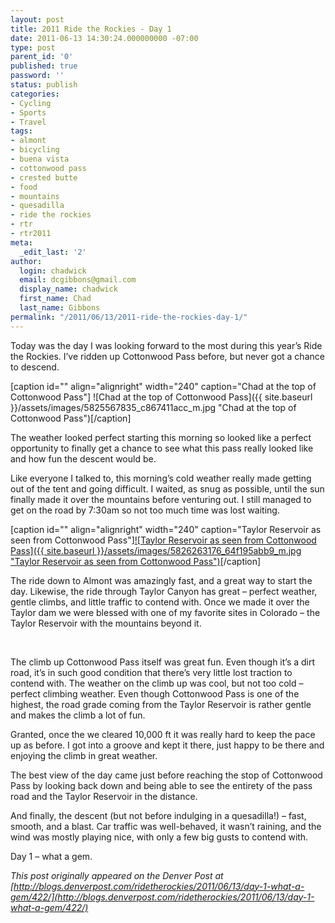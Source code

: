 ```yaml
---
layout: post
title: 2011 Ride the Rockies - Day 1
date: 2011-06-13 14:30:24.000000000 -07:00
type: post
parent_id: '0'
published: true
password: ''
status: publish
categories:
- Cycling
- Sports
- Travel
tags:
- almont
- bicycling
- buena vista
- cottonwood pass
- crested butte
- food
- mountains
- quesadilla
- ride the rockies
- rtr
- rtr2011
meta:
  _edit_last: '2'
author:
  login: chadwick
  email: dcgibbons@gmail.com
  display_name: chadwick
  first_name: Chad
  last_name: Gibbons
permalink: "/2011/06/13/2011-ride-the-rockies-day-1/"
---
```

Today was the day I was looking forward to the most during this year’s Ride the Rockies. I’ve ridden up Cottonwood Pass before, but never got a chance to descend.

[caption id="" align="alignright" width="240" caption="Chad at the top of Cottonwood Pass"] ![Chad at the top of Cottonwood Pass]({{ site.baseurl }}/assets/images/5825567835_c867411acc_m.jpg "Chad at the top of Cottonwood Pass")[/caption]

The weather looked perfect starting this morning so looked like a perfect opportunity to finally get a chance to see what this pass really looked like and how fun the descent would be.

Like everyone I talked to, this morning’s cold weather really made getting out of the tent and going difficult. I waited, as snug as possible, until the sun finally made it over the mountains before venturing out. I still managed to get on the road by 7:30am so not too much time was lost waiting.

[caption id="" align="alignright" width="240" caption="Taylor Reservoir as seen from Cottonwood Pass"][![Taylor Reservoir as seen from Cottonwood Pass]({{ site.baseurl }}/assets/images/5826263176_64f195abb9_m.jpg "Taylor Reservoir as seen from Cottonwood Pass")](http://farm4.static.flickr.com/3598/5826263176_64f195abb9_m.jpg)[/caption]

The ride down to Almont was amazingly fast, and a great way to start the day. Likewise, the ride through Taylor Canyon has great – perfect weather, gentle climbs, and little traffic to contend with. Once we made it over the Taylor dam we were blessed with one of my favorite sites in Colorado – the Taylor Reservoir with the mountains beyond it.

&nbsp;

The climb up Cottonwood Pass itself was great fun. Even though it’s a dirt road, it’s in such good condition that there’s very little lost traction to contend with. The weather on the climb up was cool, but not too cold – perfect climbing weather. Even though Cottonwood Pass is one of the highest, the road grade coming from the Taylor Reservoir is rather gentle and makes the climb a lot of fun.

Granted, once the we cleared 10,000 ft it was really hard to keep the pace up as before. I got into a groove and kept it there, just happy to be there and enjoying the climb in great weather.

The best view of the day came just before reaching the stop of Cottonwood Pass by looking back down and being able to see the entirety of the pass road and the Taylor Reservoir in the distance.

And finally, the descent (but not before indulging in a quesadilla!) – fast, smooth, and a blast. Car traffic was well-behaved, it wasn’t raining, and the wind was mostly playing nice, with only a few big gusts to contend with.

Day 1 – what a gem.

_This post originally appeared on the Denver Post at [http://blogs.denverpost.com/ridetherockies/2011/06/13/day-1-what-a-gem/422/](http://blogs.denverpost.com/ridetherockies/2011/06/13/day-1-what-a-gem/422/)_

